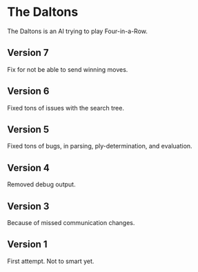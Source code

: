 The Daltons
===========

The Daltons is an AI trying to play Four-in-a-Row.

Version 7
---------
Fix for not be able to send winning moves.

Version 6
---------
Fixed tons of issues with the search tree.

Version 5
---------
Fixed tons of bugs, in parsing, ply-determination, and evaluation.

Version 4
---------
Removed debug output.

Version 3
---------
Because of missed communication changes.

Version 1
---------
First attempt. Not to smart yet.